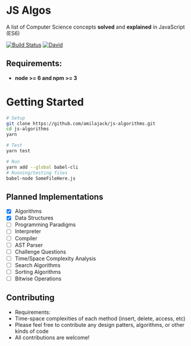 JS Algos
============
A list of Computer Science concepts **solved** and **explained** in JavaScript (ES6)

[![Build Status](https://travis-ci.org/amilajack/js-algorithms.svg?branch=master)](https://travis-ci.org/amilajack/js-algorithms)
[![David](https://img.shields.io/david/dev/amilajack/js-algorithms.svg?maxAge=86400)](https://david-dm.org/amilajack/js-algorithms?type=dev)

## Requirements:
* **node >= 6 and npm >= 3**

# Getting Started
```bash
# Setup
git clone https://github.com/amilajack/js-algorithms.git
cd js-algorithms
yarn

# Test
yarn test

# Run
yarn add --global babel-cli
# Running/testing files
babel-node SomeFileHere.js
```

## Planned Implementations
- [x] Algorithms
- [x] Data Structures
- [ ] Programming Paradigms
- [ ] Interpreter
- [ ] Compiler
- [ ] AST Parser
- [ ] Challenge Questions
- [ ] Time/Space Complexity Analysis
- [ ] Search Algorithms
- [ ] Sorting Algorithms
- [ ] Bitwise Operations

## Contributing
* Requirements:
 * Time-space complexities of each method (insert, delete, access, etc)
* Please feel free to contribute any design patters, algorithms, or other kinds of code
* All contributions are welcome!
